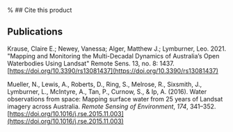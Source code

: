 % ## Cite this product

## Publications

Krause, Claire E.; Newey, Vanessa; Alger, Matthew J.; Lymburner, Leo. 2021. "Mapping and Monitoring the Multi-Decadal Dynamics of Australia’s Open Waterbodies Using Landsat" Remote Sens. 13, no. 8: 1437. [https://doi.org/10.3390/rs13081437](https://doi.org/10.3390/rs13081437)

Mueller, N., Lewis, A., Roberts, D., Ring, S., Melrose, R., Sixsmith, J., Lymburner, L., McIntyre, A., Tan, P., Curnow, S., & Ip, A. (2016). Water observations from space: Mapping surface water from 25 years of Landsat imagery across Australia. *Remote Sensing of Environment*, *174*, 341–352. [https://doi.org/10.1016/j.rse.2015.11.003](https://doi.org/10.1016/j.rse.2015.11.003)

